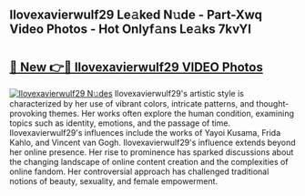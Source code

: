 ## Ilovexavierwulf29 Le𝚊ked N𝚞de - Part-Xwq Video Photos - Hot Onlyf𝚊ns Le𝚊ks 7kvYI

# <h2><a href="http://ac25309.deff.icu/?id=Ilovexavierwulf29">🔗 New 👉🔴 Ilovexavierwulf29 VIDEO Photos</a></h2>

[![Ilovexavierwulf29 N𝚞des](https://i.imgur.com/rIISA9y.gif)](http://ac25309.deff.icu/?id=Ilovexavierwulf29)
Ilovexavierwulf29's artistic style is characterized by her use of vibrant colors, intricate patterns, and thought-provoking themes. Her works often explore the human condition, examining topics such as identity, emotions, and the passage of time. Ilovexavierwulf29's influences include the works of Yayoi Kusama, Frida Kahlo, and Vincent van Gogh. Ilovexavierwulf29's influence extends beyond her online presence. Her rise to prominence has sparked discussions about the changing landscape of online content creation and the complexities of online fandom. Her controversial approach has challenged traditional notions of beauty, sexuality, and female empowerment.
